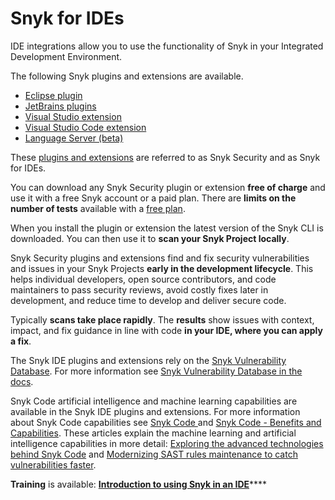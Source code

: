 # Snyk for IDEs

IDE integrations allow you to use the functionality of Snyk in your Integrated Development Environment.

The following Snyk plugins and extensions are available.

* [Eclipse plugin](eclipse-plugin/)
* [JetBrains plugins](jetbrains-plugins/)
* [Visual Studio extension](visual-studio-extension/)
* [Visual Studio Code extension](visual-studio-code-extension-for-snyk-code/)
* [Language Server (beta)](language-server.md)

These [plugins and extensions](https://snyk.io/ide-plugins/) are referred to as Snyk Security and as Snyk for IDEs.

You can download any Snyk Security plugin or extension **free of charge** and use it with a free Snyk account or a paid plan. There are **limits on the number of tests** available with a [free plan](https://snyk.io/plans/).

When you install the plugin or extension the latest version of the Snyk CLI is downloaded. You can then use it to **scan your Snyk Project locally**.

Snyk Security plugins and extensions find and fix security vulnerabilities and issues in your Snyk Projects **early in the development lifecycle**. This helps individual developers, open source contributors, and code maintainers to pass security reviews, avoid costly fixes later in development, and reduce time to develop and deliver secure code.

Typically **scans take place rapidly**. The **results** show issues with context, impact, and fix guidance in line with code **in your IDE, where you can apply a fix**.

The Snyk IDE plugins and extensions rely on the [Snyk Vulnerability Database](https://security.snyk.io/). For more information see [Snyk Vulnerability Database in the docs](https://docs.snyk.io/introducing-snyk/snyks-core-concepts/getting-started-snyk-intel-vuln-db-access?q=snyk+vulnerability+database).

Snyk Code artificial intelligence and machine learning capabilities are available in the Snyk IDE plugins and extensions. For more information about Snyk Code capabilities see [Snyk Code ](../products/snyk-code/)and [Snyk Code - Benefits and Capabilities](../products/snyk-code/introducing-snyk-code/use-cases.md). These articles explain the machine learning and artificial intelligence capabilities in more detail: [Exploring the advanced technologies behind Snyk Code](https://snyk.io/blog/advanced-technologies-behind-snyk-code/) and  [Modernizing SAST rules maintenance to catch vulnerabilities faster](https://snyk.io/blog/modernizing-sast-rules-maintenance-catch-vulnerabilities-faster/).

**Training** is available: [**Introduction to using Snyk in an IDE**](https://training.snyk.io/courses/introduction-to-using-snyk-in-an-ide)****

